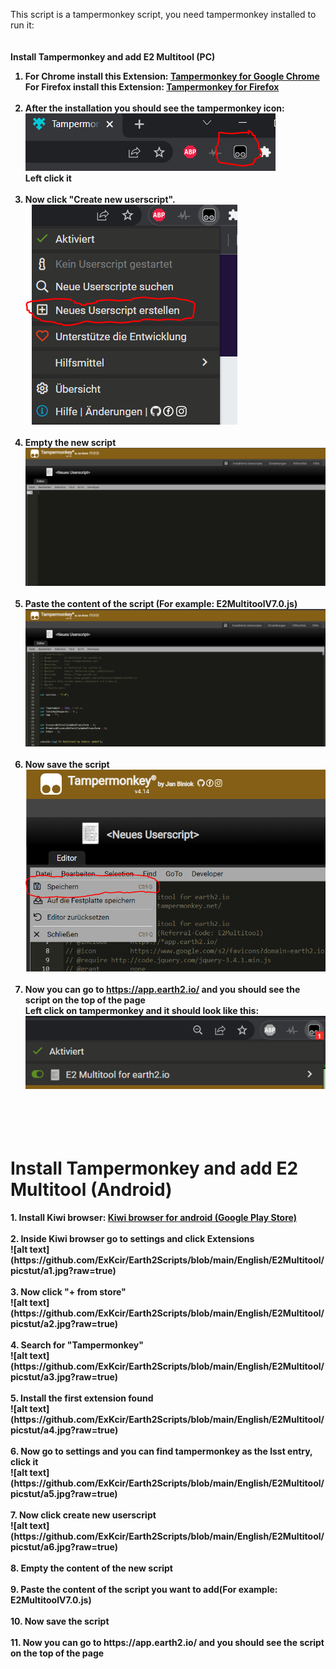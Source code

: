 This script is a tampermonkey script, you need tampermonkey installed to run it: <br>
<br>
<br>
<b>Install Tampermonkey and add E2 Multitool (PC)<b>
1. For Chrome install this Extension: <a href="https://chrome.google.com/webstore/detail/tampermonkey/dhdgffkkebhmkfjojejmpbldmpobfkfo">Tampermonkey for Google Chrome</a><br>
For Firefox install this Extension: <a href="https://addons.mozilla.org/de/firefox/addon/tampermonkey/">Tampermonkey for Firefox</a><br> <br>
2. After the installation you should see the tampermonkey icon:<br>
![alt text](https://github.com/ExKcir/Earth2Scripts/blob/main/English/E2Multitool/picstut/1.PNG?raw=true)<br>
Left click it<br><br>
3. Now click "Create new userscript".<br>
![alt text](https://github.com/ExKcir/Earth2Scripts/blob/main/English/E2Multitool/picstut/2.PNG?raw=true)<br><br>
4. Empty the new script <br>
![alt text](https://github.com/ExKcir/Earth2Scripts/blob/main/English/E2Multitool/picstut/3.PNG?raw=true)<br><br>
5. Paste the content of the script (For example: E2MultitoolV7.0.js)<br>
![alt text](https://github.com/ExKcir/Earth2Scripts/blob/main/English/E2Multitool/picstut/4.PNG?raw=true)<br><br>
6. Now save the script<br>
![alt text](https://github.com/ExKcir/Earth2Scripts/blob/main/English/E2Multitool/picstut/5.PNG?raw=true)<br><br>
7. Now you can go to https://app.earth2.io/ and you should see the script on the top of the page<br>
Left click on tampermonkey and it should look like this:<br>
![alt text](https://github.com/ExKcir/Earth2Scripts/blob/main/English/E2Multitool/picstut/6.PNG?raw=true)<br>
<br><br><br><br>
<h1>Install Tampermonkey and add E2 Multitool (Android)</h1>
1. Install Kiwi browser: <a href="https://play.google.com/store/apps/details?id=com.kiwibrowser.browser">Kiwi browser for android (Google Play Store)</a><br><br>
2. Inside Kiwi browser go to settings and click Extensions<br>
![alt text](https://github.com/ExKcir/Earth2Scripts/blob/main/English/E2Multitool/picstut/a1.jpg?raw=true)<br><br>
3. Now click "+ from store"<br>
![alt text](https://github.com/ExKcir/Earth2Scripts/blob/main/English/E2Multitool/picstut/a2.jpg?raw=true)<br><br>
4. Search for "Tampermonkey"<br>
![alt text](https://github.com/ExKcir/Earth2Scripts/blob/main/English/E2Multitool/picstut/a3.jpg?raw=true)<br><br>
5. Install the first extension found<br>
![alt text](https://github.com/ExKcir/Earth2Scripts/blob/main/English/E2Multitool/picstut/a4.jpg?raw=true)<br><br>
6. Now go to settings and you can find tampermonkey as the lsst entry, click it<br>
![alt text](https://github.com/ExKcir/Earth2Scripts/blob/main/English/E2Multitool/picstut/a5.jpg?raw=true)<br><br>
7. Now click create new userscript<br>
![alt text](https://github.com/ExKcir/Earth2Scripts/blob/main/English/E2Multitool/picstut/a6.jpg?raw=true)<br><br>
8. Empty the content of the new script<br><br>
9. Paste the content of the script you want to add(For example: E2MultitoolV7.0.js)<br><br>
10. Now save the script<br><br>
11. Now you can go to https://app.earth2.io/ and you should see the script on the top of the page<br>
